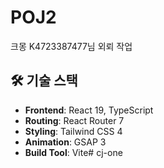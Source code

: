 # POJ2

크몽 K4723387477님 외뢰 작업

## 🛠 기술 스택

-   **Frontend**: React 19, TypeScript
-   **Routing**: React Router 7
-   **Styling**: Tailwind CSS 4
-   **Animation**: GSAP 3
-   **Build Tool**: Vite# cj-one

